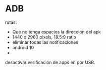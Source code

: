 # ADB

rutas:
* Que no tenga espacios la dirección del apk
* 1440 x 2960 pixels, 18.5:9 ratio
* eliminar todas las notificaciones
* android 10
* 

desactivar verificación de apps en por USB.